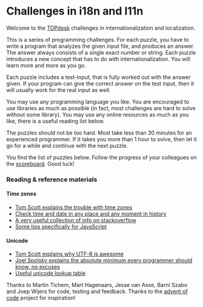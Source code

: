 # Challenges in i18n and l11n

Welcome to the [TOPdesk](https://www.topdesk.com/) challenges in internationalization and localization.

This is a series of programming challenges. For each puzzle, you have to write a program that analyzes the given input file, and produces an answer. The answer always consists of a single exact number or string. Each puzzle introduces a new concept that has to do with internationalization. You will learn more and more as you go. 

Each puzzle includes a test-input, that is fully worked out with the answer given. If your program can give the correct answer on the test input, then it will usually work for the real input as well. 

You may use any programming language you like. You are encouraged to use libraries as much as possible (in fact, most challenges are hard to solve without some library). You may use any online resources as much as you like, there is a useful reading list below.

The puzzles should not be too hard. Most take less than 30 minutes for an experienced programmer. If it takes you more than 1 hour to solve, then let it go for a while and continue with the next puzzle. 

You find the list of puzzles below. Follow the progress of your colleagues on the [scoreboard](/scoreboard). Good luck!

### Reading & reference materials

####  Time zones 
* [Tom Scott explains the trouble with time zones](https://youtu.be/-5wpm-gesOY)
* [Check time and date in any place and any moment in history](https://www.timeanddate.com/)
* [A very useful collection of info on stackoverflow](https://stackoverflow.com/tags/timezone/info)
* [Some tips specifically for JavaScript](https://toastui.medium.com/handling-time-zone-in-javascript-547e67aa842d)

#### Unicode
* [Tom Scott explains why UTF-8 is awesome](https://youtu.be/MijmeoH9LT4)
* [Joel Spolsky explains the absolute minimum every programmer should know, no excuses](https://www.joelonsoftware.com/2003/10/08/the-absolute-minimum-every-software-developer-absolutely-positively-must-know-about-unicode-and-character-sets-no-excuses/)
* [Useful unicode lookup table](https://unicode-table.com/)

Thanks to Martin Tichem, Mart Hagenaars, Jesse van Asse, Barni Szabo and Joep Wijers for code, testing and feedback. Thanks to the [advent of code](https://adventofcode.com/) project for inspiration!